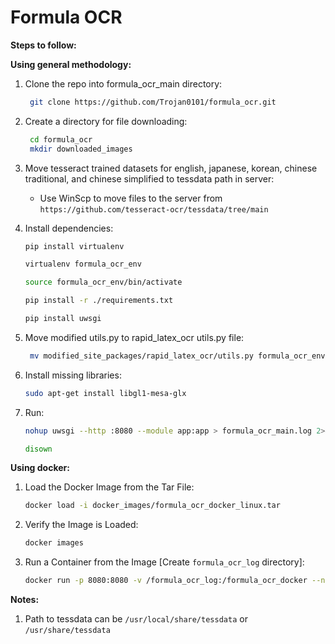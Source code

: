 # Formula OCR

**Steps to follow:**

**Using general methodology:**

1) Clone the repo into formula_ocr_main directory:
    ```bash
     git clone https://github.com/Trojan0101/formula_ocr.git
     ```

2) Create a directory for file downloading:
    ```bash
     cd formula_ocr
     mkdir downloaded_images
     ```
 
3) Move tesseract trained datasets for english, japanese, korean, chinese traditional, and chinese simplified to tessdata path in server:

   * Use WinScp to move files to the server from `https://github.com/tesseract-ocr/tessdata/tree/main`

4) Install dependencies:
    ```bash
    pip install virtualenv
    ```
    ```bash
    virtualenv formula_ocr_env
    ```
    ```bash
    source formula_ocr_env/bin/activate
    ```
    ```bash
    pip install -r ./requirements.txt
    ```
    ```bash
    pip install uwsgi
     ```

5) Move modified utils.py to rapid_latex_ocr utils.py file:
    ```bash
     mv modified_site_packages/rapid_latex_ocr/utils.py formula_ocr_env/<python_version>/site_packages/rapid_latex_ocr/utils.py
    ```

6) Install missing libraries:
   ```bash
   sudo apt-get install libgl1-mesa-glx
   ```
   
7) Run:
    ```bash
    nohup uwsgi --http :8080 --module app:app > formula_ocr_main.log 2>&1 &
     ```
    ```bash
    disown
    ```

**Using docker:**

1) Load the Docker Image from the Tar File:
    ```bash
    docker load -i docker_images/formula_ocr_docker_linux.tar
    ```

2) Verify the Image is Loaded:
    ```bash
    docker images
    ```

3) Run a Container from the Image [Create `formula_ocr_log` directory]:
    ```bash
    docker run -p 8080:8080 -v /formula_ocr_log:/formula_ocr_docker --name ocr formula_ocr_docker
    ```

**Notes:**

1) Path to tessdata can be `/usr/local/share/tessdata` or `/usr/share/tessdata`

